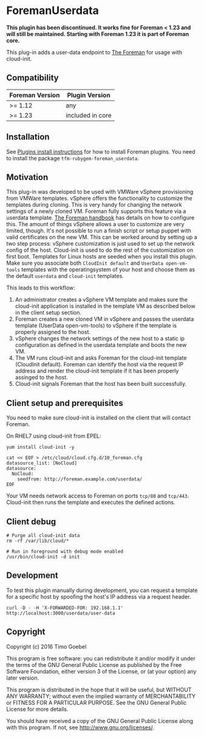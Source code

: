 # ForemanUserdata

**This plugin has been discontinued. It works fine for Foreman < 1.23 and will still be maintained. Starting with Foreman 1.23 it is part of Foreman core.**

This plug-in adds a user-data endpoint to [The Foreman](https://theforeman.org/) for usage with cloud-init.

## Compatibility

| Foreman Version | Plugin Version |
| --------------- | -------------- |
| >= 1.12         | any            |
| >= 1.23         | included in core |

## Installation

See [Plugins install instructions](https://theforeman.org/plugins/)
for how to install Foreman plugins.
You need to install the package `tfm-rubygem-foreman_userdata`.

## Motivation

This plug-in was developed to be used with VMWare vSphere provisioning from VMWare templates.
vSphere offers the functionality to customize the templates during cloning. This is very handy for changing the network settings of a newly cloned VM.
Foreman fully supports this feature via a userdata template. [The Foreman handbook](https://theforeman.org/manuals/1.17/index.html#image-provisioning-without-ssh) has details on how to configure this.
The amount of things vSphere allows a user to customize are very limited, though. It's not possible to run a finish script or setup puppet with valid certificates on the new VM.
This can be worked around by setting up a two step process: vSphere customization is just used to set up the network config of the host. Cloud-init is used to do the rest of the customization on first boot.
Templates for Linux hosts are seeded when you install this plugin. Make sure you associate both `CloudInit default` and `UserData open-vm-tools` templates with the operatingsystem of your host and choose them as the default `userdata` and `cloud-init` templates.

This leads to this workflow:
1. An administrator creates a vSphere VM template and makes sure the cloud-init application is installed in the template VM as described below in the client setup section.
2. Foreman creates a new cloned VM in vSphere and passes the userdata template (UserData open-vm-tools) to vSphere if the template is properly assigned to the host.
3. vSphere changes the network settings of the new host to a static ip configuration as defined in the userdata template and boots the new VM.
4. The VM runs cloud-init and asks Foreman for the cloud-init template (CloudInit default). Foreman can identify the host via the request IP address and render the cloud-init template if it has been properly assinged to the host.
5. Cloud-init signals Foreman that the host has been built successfully.

## Client setup and prerequisites

You need to make sure cloud-init is installed on the client that will contact Foreman.

On RHEL7 using cloud-init from EPEL:

```
yum install cloud-init -y

cat << EOF > /etc/cloud/cloud.cfg.d/10_foreman.cfg
datasource_list: [NoCloud]
datasource:
  NoCloud:
    seedfrom: http://foreman.example.com/userdata/
EOF
```

Your VM needs network access to Foreman on ports `tcp/80` and `tcp/443`. Cloud-init then runs the template and executes the defined actions.

## Client debug

```
# Purge all cloud-init data
rm -rf /var/lib/cloud/*

# Run in foreground with debug mode enabled
/usr/bin/cloud-init -d init
```

## Development

To test this plugin manually during development, you can request a template for a specific host by spoofing the host's IP address via a request header.

```
curl -D - -H 'X-FORWARDED-FOR: 192.168.1.1' http://localhost:3000/userdata/user-data
```

## Copyright

Copyright (c) 2016 Timo Goebel

This program is free software: you can redistribute it and/or modify
it under the terms of the GNU General Public License as published by
the Free Software Foundation, either version 3 of the License, or
(at your option) any later version.

This program is distributed in the hope that it will be useful,
but WITHOUT ANY WARRANTY; without even the implied warranty of
MERCHANTABILITY or FITNESS FOR A PARTICULAR PURPOSE.  See the
GNU General Public License for more details.

You should have received a copy of the GNU General Public License
along with this program.  If not, see <http://www.gnu.org/licenses/>.

